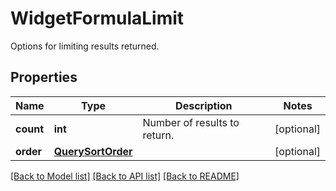# WidgetFormulaLimit

Options for limiting results returned.

## Properties
Name | Type | Description | Notes
------------ | ------------- | ------------- | -------------
**count** | **int** | Number of results to return. | [optional] 
**order** | [**QuerySortOrder**](QuerySortOrder.md) |  | [optional] 

[[Back to Model list]](README.md#documentation-for-models) [[Back to API list]](README.md#documentation-for-api-endpoints) [[Back to README]](README.md)


